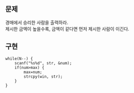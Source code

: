 ## 문제
경매에서 승리한 사람을 출력하라.  
제시한 금액이 높을수록, 금액이 같다면 먼저 제시한 사람이 이긴다.  

## 구현
```
while(N--) {
	scanf("%s%d", str, &num);
	if(num>max) {
		max=num;
		strcpy(win, str);
	}
}
 ```
